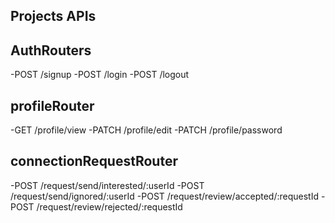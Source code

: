 ## Projects APIs


## AuthRouters
-POST /signup
-POST /login
-POST /logout

## profileRouter
-GET /profile/view
-PATCH /profile/edit
-PATCH /profile/password

## connectionRequestRouter
-POST /request/send/interested/:userId
-POST /request/send/ignored/:userId
-POST /request/review/accepted/:requestId
-POST /request/review/rejected/:requestId